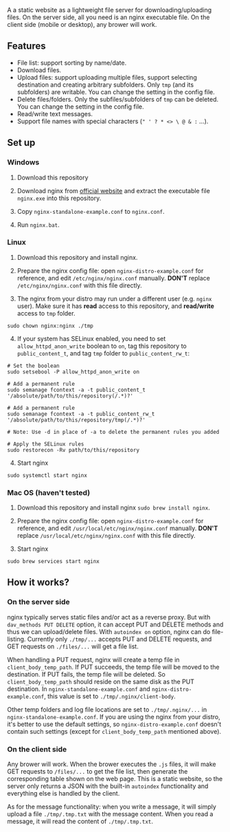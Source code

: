 A a static website as a lightweight file server for downloading/uploading files. On the server side, all you need is an nginx executable file. On the client side (mobile or desktop), any brower will work.

## Features
* File list: support sorting by name/date.
* Download files.
* Upload files: support uploading multiple files, support selecting destination and creating arbitrary subfolders. Only `tmp` (and its subfolders) are writable. You can change the setting in the config file.
* Delete files/folders. Only the subfiles/subfolders of `tmp` can be deleted. You can change the setting in the config file.
* Read/write text messages.
* Support file names with special characters (`" ' ? * <> \ @ & :` ...).

## Set up

### Windows

1. Download this repository

2. Download nginx from [official website](http://nginx.org/en/download.html) and extract the executable file `nginx.exe` into this repository.

3. Copy `nginx-standalone-example.conf` to `nginx.conf`.

4. Run `nginx.bat`.

### Linux

1. Download this repository and install nginx.

2. Prepare the nginx config file: open `nginx-distro-example.conf` for reference, and edit `/etc/nginx/nginx.conf` manually. **DON'T** replace `/etc/nginx/nginx.conf` with this file directly.

3. The nginx from your distro may run under a different user (e.g. `nginx` user). Make sure it has **read** access to this repository, and **read/write** access to `tmp` folder.
```
sudo chown nginx:nginx ./tmp
```

4. If your system has SELinux enabled, you need to set `allow_httpd_anon_write` boolean to `on`, tag this repository to `public_content_t`, and tag `tmp` folder to `public_content_rw_t`:
```
# Set the boolean
sudo setsebool -P allow_httpd_anon_write on

# Add a permanent rule
sudo semanage fcontext -a -t public_content_t '/absolute/path/to/this/repository(/.*)?'

# Add a permanent rule
sudo semanage fcontext -a -t public_content_rw_t '/absolute/path/to/this/repository/tmp(/.*)?'

# Note: Use -d in place of -a to delete the permanent rules you added

# Apply the SELinux rules
sudo restorecon -Rv path/to/this/repository
```

4. Start nginx
```
sudo systemctl start nginx
```

### Mac OS (haven't tested)

1. Download this repository and install nginx `sudo brew install nginx`.

2. Prepare the nginx config file: open `nginx-distro-example.conf` for reference, and edit `/usr/local/etc/nginx/nginx.conf` manually. **DON'T** replace `/usr/local/etc/nginx/nginx.conf` with this file directly.

3. Start nginx
```
sudo brew services start nginx
```

## How it works?

### On the server side
nginx typically serves static files and/or act as a reverse proxy. But with `dav_methods PUT DELETE` option, it can accept PUT and DELETE methods and thus we can upload/delete files. With `autoindex on` option, nginx can do file-listing. Currently only `./tmp/...` accepts PUT and DELETE requests, and GET requests on `./files/...` will get a file list.

When handling a PUT request, nginx will create a temp file in `client_body_temp_path`. If PUT succeeds, the temp file will be moved to the destination. If PUT fails, the temp file will be deleted. So `client_body_temp_path` should reside on the same disk as the PUT destination. In `nginx-standalone-example.conf` and `nginx-distro-example.conf`, this value is set to `./tmp/.nginx/client-body`.

Other temp folders and log file locations are set to `./tmp/.nginx/...` in `nginx-standalone-example.conf`. If you are using the nginx from your distro, it's better to use the default settings, so `nginx-distro-example.conf` doesn't contain such settings (except for `client_body_temp_path` mentioned above).

### On the client side
Any brower will work. When the brower executes the `.js` files, it will make GET requests to `/files/...` to get the file list, then generate the corresponding table shown on the web page. This is a static website, so the server only returns a JSON with the built-in `autoindex` functionality and everything else is handled by the client.

As for the message functionality: when you write a message, it will simply upload a file `./tmp/.tmp.txt` with the message content. When you read a message, it will read the content of `./tmp/.tmp.txt`.

